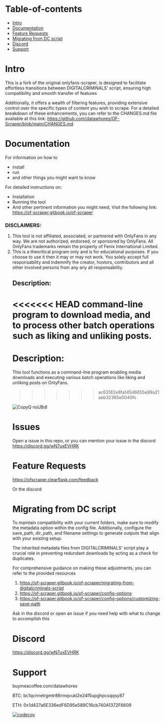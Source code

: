 # Table-of-contents

- [Intro](#intro)
- [Documentation](#documentation)
- [Feature Requests](#feature-requests)
- [Migrating from DC script](#migrating-from-dc-script)
- [Discord](#discord)
- [Support](#support)

# Intro

This is a fork of the original onlyfans-scraper, is designed to facilitate effortless transitions between DIGITALCRIMINALS' script, ensuring high compatibility and smooth transfer of features

Additionally, it offers a wealth of filtering features, providing extensive control over the specific types of content you wish to scrape. For a detailed breakdown of these enhancements, you can refer to the CHANGES.md file available at this link: https://github.com/datawhores/OF-Scraper/blob/main/CHANGES.md

# Documentation

For information on how to

- install
- run
- and other things you might want to know

For detailed instructions on:

- Installation
- Running the tool
- And other pertinent information you might need,
Visit the following link: https://of-scraper.gitbook.io/of-scraper

<h3>DISCLAIMERS:</h3>
<ol>
    <li>
        This tool is not affiliated, associated, or partnered with OnlyFans in any way. We are not authorized, endorsed, or sponsored by OnlyFans. All OnlyFans trademarks remain the property of Fenix International Limited.
    </li>
    <li>
        This is a theoritical program only and is for educational purposes. If you choose to use it then it may or may not work. You solely accept full responsability and indemnify the creator, hostors, contributors and all other involved persons from any any all responsability.
    </li>

## Description:

<<<<<<< HEAD
command-line program to download media, and to process other batch operations such as liking and unliking posts.
=======

# Description:
This tool functions as a command-line program enabling media downloads and executing various batch operations like liking and unliking posts on OnlyFans.    
>>>>>>> ac63182e8fa145d6655e99a21aeb32365e0040fc

![CopyQ nsUBdI](https://user-images.githubusercontent.com/67020411/227816586-fb685959-cd3f-45af-adea-14773b7154f9.png)

# Issues

Open a issue in this repo, or you can mention your issue in the discord
https://discord.gg/wN7uxEVHRK

# Feature Requests

https://ofscraper.clearflask.com/feedback

Or the discord

# Migrating from DC script
To maintain compatibility with your current folders, make sure to modify the metadata option within the config file. Additionally, configure the save_path, dir_path, and filename settings to generate outputs that align with your existing setup.

The inherited metadata files from DIGITALCRIMINALS' script play a crucial role in preventing redundant downloads by acting as a check for duplicates.

For comprehensive guidance on making these adjustments, you can refer to the provided resources


1. https://of-scraper.gitbook.io/of-scraper/migrating-from-digitalcriminals-script
2. https://of-scraper.gitbook.io/of-scraper/config-options
3. https://of-scraper.gitbook.io/of-scraper/config-options/customizing-save-path

Ask in the discord or open an issue if you need help with what to change to accomplish this

# Discord

https://discord.gg/wN7uxEVHRK

# Support

buymeacoffee.com/datawhores

BTC: bc1qcnnetrgmtr86rmqvukl2e24f5upghpcsqqsy87

ETH: 0x1d427a6E336edF6D95e589C16cb740A1372F6609

[![codecov](https://codecov.io/gh/datawhores/OF-Scraper/branch/main/graph/badge.svg?token=U1F1PQ7LGM)](https://codecov.io/gh/datawhores/OF-Scraper)

